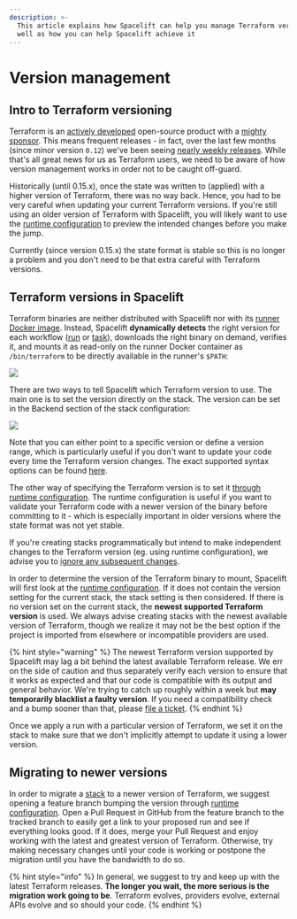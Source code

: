 ```yaml
---
description: >-
  This article explains how Spacelift can help you manage Terraform versions, as
  well as how you can help Spacelift achieve it
---
```


# Version management

## Intro to Terraform versioning

Terraform is an [actively developed](https://github.com/hashicorp/terraform/pulse) open-source product with a [mighty sponsor](https://www.hashicorp.com). This means frequent releases - in fact, over the last few months (since minor version `0.12`) we've been seeing [nearly weekly releases](https://github.com/hashicorp/terraform/releases). While that's all great news for us as Terraform users, we need to be aware of how version management works in order not to be caught off-guard.

Historically (until 0.15.x), once the state was written to (applied) with a higher version of Terraform, there was no way back. Hence, you had to be very careful when updating your current Terraform versions. If you're still using an older version of Terraform with Spacelift, you will likely want to use the [runtime configuration](../../concepts/configuration/runtime-configuration/#terraform\_version-setting) to preview the intended changes before you make the jump.

Currently (since version 0.15.x) the state format is stable so this is no longer a problem and you don't need to be that extra careful with Terraform versions.

## Terraform versions in Spacelift

Terraform binaries are neither distributed with Spacelift nor with its [runner Docker image](../../integrations/docker.md). Instead, Spacelift **dynamically detects** the right version for each workflow ([run](../../concepts/run/) or [task](../../concepts/run/task.md)), downloads the right binary on demand, verifies it, and mounts it as read-only on the runner Docker container as `/bin/terraform` to be directly available in the runner's `$PATH`:

![](../../.gitbook/assets/01DTSRW825FHT2ZGC4TJR3Y3NM\_·\_End-to-end\_testing.png)

There are two ways to tell Spacelift which Terraform version to use. The main one is to set the version directly on the stack. The version can be set in the Backend section of the stack configuration:

![](../../.gitbook/assets/specific\_version.png)

Note that you can either point to a specific version or define a version range, which is particularly useful if you don't want to update your code every time the Terraform version changes. The exact supported syntax options can be found [here](https://github.com/blang/semver#ranges).

The other way of specifying the Terraform version is to set it [through runtime configuration](../../concepts/configuration/runtime-configuration/). The runtime configuration is useful if you want to validate your Terraform code with a newer version of the binary before committing to it - which is especially important in older versions where the state format was not yet stable.

If you're creating stacks programmatically but intend to make independent changes to the Terraform version (eg. using runtime configuration), we advise you to [ignore any subsequent changes](https://www.terraform.io/docs/configuration/resources.html#ignore\_changes).

In order to determine the version of the Terraform binary to mount, Spacelift will first look at the [runtime configuration](../../concepts/configuration/runtime-configuration/#terraform\_version-setting). If it does not contain the version setting for the current stack, the stack setting is then considered. If there is no version set on the current stack, the **newest supported Terraform version** is used. We always advise creating stacks with the newest available version of Terraform, though we realize it may not be the best option if the project is imported from elsewhere or incompatible providers are used.

{% hint style="warning" %}
The newest Terraform version supported by Spacelift may lag a bit behind the latest available Terraform release. We err on the side of caution and thus separately verify each version to ensure that it works as expected and that our code is compatible with its output and general behavior. We're trying to catch up roughly within a week but **may temporarily blacklist a faulty version**. If you need a compatibility check and a bump sooner than that, please [file a ticket](https://forms.gle/eFEcsLr5gaiWxSE5A).
{% endhint %}

Once we apply a run with a particular version of Terraform, we set it on the stack to make sure that we don't implicitly attempt to update it using a lower version.

## Migrating to newer versions

In order to migrate a [stack](../../concepts/stack/) to a newer version of Terraform, we suggest opening a feature branch bumping the version through [runtime configuration](../../concepts/configuration/runtime-configuration/#terraform\_version-setting). Open a Pull Request in GitHub from the feature branch to the tracked branch to easily get a link to your proposed run and see if everything looks good. If it does, merge your Pull Request and enjoy working with the latest and greatest version of Terraform. Otherwise, try making necessary changes until your code is working or postpone the migration until you have the bandwidth to do so.

{% hint style="info" %}
In general, we suggest to try and keep up with the latest Terraform releases. **The longer you wait, the more serious is the migration work going to be**. Terraform evolves, providers evolve, external APIs evolve and so should your code.
{% endhint %}
